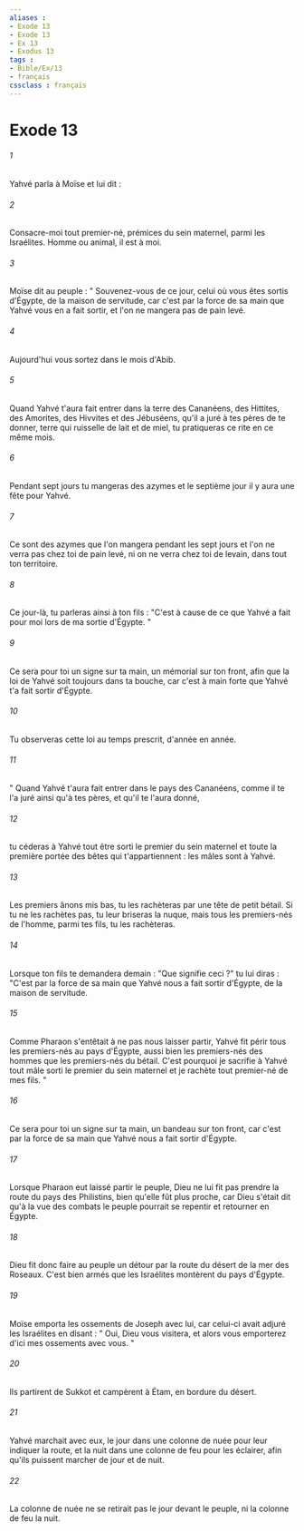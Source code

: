 ```yaml
---
aliases : 
- Exode 13
- Exode 13
- Ex 13
- Exodus 13
tags : 
- Bible/Ex/13
- français
cssclass : français
---
```


# Exode 13

###### 1
Yahvé parla à Moïse et lui dit : 
###### 2
Consacre-moi tout premier-né, prémices du sein maternel, parmi les Israélites. Homme ou animal, il est à moi. 
###### 3
Moïse dit au peuple : " Souvenez-vous de ce jour, celui où vous êtes sortis d'Égypte, de la maison de servitude, car c'est par la force de sa main que Yahvé vous en a fait sortir, et l'on ne mangera pas de pain levé. 
###### 4
Aujourd'hui vous sortez dans le mois d'Abib. 
###### 5
Quand Yahvé t'aura fait entrer dans la terre des Cananéens, des Hittites, des Amorites, des Hivvites et des Jébuséens, qu'il a juré à tes pères de te donner, terre qui ruisselle de lait et de miel, tu pratiqueras ce rite en ce même mois. 
###### 6
Pendant sept jours tu mangeras des azymes et le septième jour il y aura une fête pour Yahvé. 
###### 7
Ce sont des azymes que l'on mangera pendant les sept jours et l'on ne verra pas chez toi de pain levé, ni on ne verra chez toi de levain, dans tout ton territoire. 
###### 8
Ce jour-là, tu parleras ainsi à ton fils : "C'est à cause de ce que Yahvé a fait pour moi lors de ma sortie d'Égypte. " 
###### 9
Ce sera pour toi un signe sur ta main, un mémorial sur ton front, afin que la loi de Yahvé soit toujours dans ta bouche, car c'est à main forte que Yahvé t'a fait sortir d'Égypte. 
###### 10
Tu observeras cette loi au temps prescrit, d'année en année. 
###### 11
" Quand Yahvé t'aura fait entrer dans le pays des Cananéens, comme il te l'a juré ainsi qu'à tes pères, et qu'il te l'aura donné, 
###### 12
tu céderas à Yahvé tout être sorti le premier du sein maternel et toute la première portée des bêtes qui t'appartiennent : les mâles sont à Yahvé. 
###### 13
Les premiers ânons mis bas, tu les rachèteras par une tête de petit bétail. Si tu ne les rachètes pas, tu leur briseras la nuque, mais tous les premiers-nés de l'homme, parmi tes fils, tu les rachèteras. 
###### 14
Lorsque ton fils te demandera demain : "Que signifie ceci ?" tu lui diras : "C'est par la force de sa main que Yahvé nous a fait sortir d'Égypte, de la maison de servitude. 
###### 15
Comme Pharaon s'entêtait à ne pas nous laisser partir, Yahvé fit périr tous les premiers-nés au pays d'Égypte, aussi bien les premiers-nés des hommes que les premiers-nés du bétail. C'est pourquoi je sacrifie à Yahvé tout mâle sorti le premier du sein maternel et je rachète tout premier-né de mes fils. " 
###### 16
Ce sera pour toi un signe sur ta main, un bandeau sur ton front, car c'est par la force de sa main que Yahvé nous a fait sortir d'Égypte. 
###### 17
Lorsque Pharaon eut laissé partir le peuple, Dieu ne lui fit pas prendre la route du pays des Philistins, bien qu'elle fût plus proche, car Dieu s'était dit qu'à la vue des combats le peuple pourrait se repentir et retourner en Égypte. 
###### 18
Dieu fit donc faire au peuple un détour par la route du désert de la mer des Roseaux. C'est bien armés que les Israélites montèrent du pays d'Égypte. 
###### 19
Moïse emporta les ossements de Joseph avec lui, car celui-ci avait adjuré les Israélites en disant : " Oui, Dieu vous visitera, et alors vous emporterez d'ici mes ossements avec vous. "
###### 20
Ils partirent de Sukkot et campèrent à Étam, en bordure du désert. 
###### 21
Yahvé marchait avec eux, le jour dans une colonne de nuée pour leur indiquer la route, et la nuit dans une colonne de feu pour les éclairer, afin qu'ils puissent marcher de jour et de nuit. 
###### 22
La colonne de nuée ne se retirait pas le jour devant le peuple, ni la colonne de feu la nuit. 

